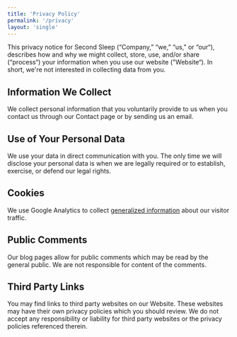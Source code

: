 ```yaml
---
title: 'Privacy Policy'
permalink: '/privacy'
layout: 'single'
---
```

This privacy notice for Second Sleep (“Company,” “we,” “us,” or “our“), describes how and why we might collect, store, use, and/or share (“process“) your information when you use our website ("Website“). In short, we're not interested in collecting data from you.

## Information We Collect

We collect personal information that you voluntarily provide to us when you contact us through our Contact page or by sending us an email.

## Use of Your Personal Data

We use your data in direct communication with you. The only time we will disclose your personal data is when we are legally required or to establish, exercise, or defend our legal rights.

## Cookies

We use Google Analytics to collect [generalized information](https://support.google.com/analytics/answer/11593727?hl=en) about our visitor traffic.

## Public Comments

Our blog pages allow for public comments which may be read by the general public. We are not responsible for content of the comments.

## Third Party Links

You may find links to third party websites on our Website. These websites may have their own privacy policies which you should review. We do not accept any responsibility or liability for third party websites or the privacy policies referenced therein.